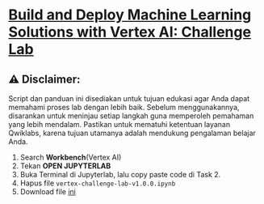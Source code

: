 # [Build and Deploy Machine Learning Solutions with Vertex AI: Challenge Lab](https://www.cloudskillsboost.google/course_templates/684/labs/521519)

## ⚠️ **Disclaimer:**
Script dan panduan ini disediakan untuk tujuan edukasi agar Anda dapat memahami proses lab dengan lebih baik. Sebelum menggunakannya, disarankan untuk meninjau setiap langkah guna memperoleh pemahaman yang lebih mendalam. Pastikan untuk mematuhi ketentuan layanan Qwiklabs, karena tujuan utamanya adalah mendukung pengalaman belajar Anda.

1. Search **Workbench**(Vertex AI)
2. Tekan **OPEN JUPYTERLAB**
3. Buka Terminal di Jupyterlab, lalu copy paste code di Task 2.
4. Hapus file `vertex-challenge-lab-v1.0.0.ipynb`
5. Download file [ini]()